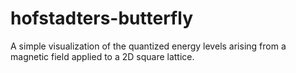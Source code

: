 # hofstadters-butterfly
A simple visualization of the quantized energy levels arising from a magnetic field applied to a 2D square lattice.
